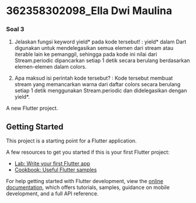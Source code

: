 # 362358302098_Ella Dwi Maulina

### Soal 3
1. Jelaskan fungsi keyword yield* pada kode tersebut! :
yield* dalam Dart digunakan untuk mendelegasikan semua elemen dari stream atau iterable lain ke pemanggil, sehingga pada kode ini nilai dari Stream.periodic dipancarkan setiap 1 detik secara berulang berdasarkan elemen-elemen dalam colors.

2. Apa maksud isi perintah kode tersebut? :
Kode tersebut membuat stream yang memancarkan warna dari daftar colors secara berulang setiap 1 detik menggunakan Stream.periodic dan didelegasikan dengan yield*.

A new Flutter project.

## Getting Started

This project is a starting point for a Flutter application.

A few resources to get you started if this is your first Flutter project:

- [Lab: Write your first Flutter app](https://docs.flutter.dev/get-started/codelab)
- [Cookbook: Useful Flutter samples](https://docs.flutter.dev/cookbook)

For help getting started with Flutter development, view the
[online documentation](https://docs.flutter.dev/), which offers tutorials,
samples, guidance on mobile development, and a full API reference.
